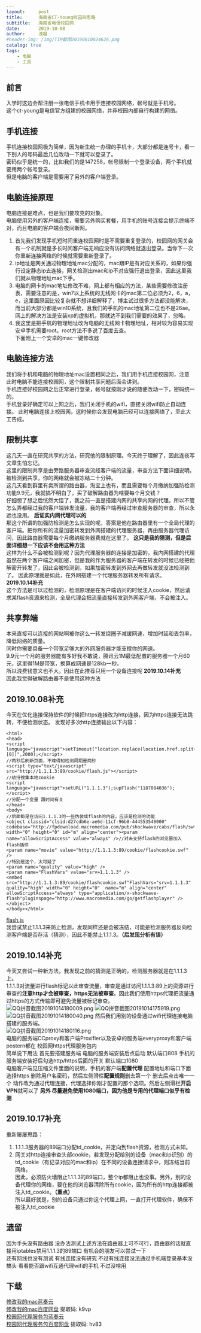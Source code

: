 ```yaml
---
layout:     post
title:      海南省CT-Young校园网思路
subtitle:   海南省电信校园网
date:       2019-10-08
author:     浅唱
#header-img: /img/TIM截图20190810024626.png
catalog: true
tags:
    - 电脑
    - 工具
---
```


## 前言
入学时这边会帮注册一张电信手机卡用于连接校园网络，帐号就是手机号。    
这个ct-young是电信官方组建的校园网络，并非校园内部自行构建的网络。      

## 手机连接
手机连接校园网极为简单，因为新生统一办理的手机卡，大部分都是连号卡，看一下别人的号码最后几位改动一下就可以登录了。    
密码似乎是统一的，比如我们的是147258，帐号限制一个登录设备，两个手机就要用两个帐号登录。    
但是电脑的客户端是需要用了另外的客户端登录。    

## 电脑连接原理
电脑连接是难点，也是我们要攻克的对象。    
电脑使用另外的客户端连接，需要另外购买套餐，用手机的账号连接会提示终端不对，而且电脑的客户端会夜间断网。    
1.  首先我们发现手机短时间重连校园网时是不需要重复登录的，校园网的网关会有一个机制就是多长时间客户端无响应没有访问网络就退出登录。当你下一次你重新连接网络的时候就需要重新登录了。    
2.  ip地址是网关通过物理地址mac分配的，mac跟IP是有对应关系的，如果你强行设定静态ip去连接，网关检测出mac和ip不对应强行退出登录，因此这里我们就从物理地址mac下手。    
3.  电脑的网卡的mac地址修改不难，网上都有相应的方法，某些需要修改注册表，需要注意的是，win7以上系统的无线网卡的mac第二位必须为2，6，a，e，这里面原因比较复杂就不想详细解释了，博主试过很多方法都没能解决，而当前大部分都是win10系统，且我们的手机的mac地址第二位也不是26ae。网上的解决方法是安装xp的虚拟机，那就达不到我们需要的效果了，忽略。
4. 我这里是把手机的物理地址改为电脑的无线网卡物理地址，相对较为容易实现安卓手机需要root。root方法不多说了百度去查。    
下面附上一个安卓的mac一键修改器    

## 电脑连接方法     
我们将手机和电脑的物理地址mac设置相同之后，我们用手机连接校园网，注意此时电脑不能连接校园网，这个限制共享问题后面会讲到。    
手机连接好校园网之后正常进行登录，帐号就按刚才说的随便改动一下，密码统一的。    
手机登录好确定可以上网之后，我们关闭手机的wifi，直接关闭wifi防止自动连接。
此时电脑连接上校园网，这时候你会发现电脑已经可以连接网络了，至此大工告成。

## 限制共享
这几天一直在研究共享的方法，研究他的限制原理。今天终于理解了，因此连夜写文章生怕忘记。    
这里的限制共享是由旁路服务器审查流经客户端的流量，审查方法下面详细说明。被检测到共享，你的网络就会被冻结二十分钟。    
这几天看到群里有卖所谓的路由器，淘宝上也有，而且需要每个月缴纳加强防检测功能9.9元，我就搞不明白了，买了破解路由器为啥要每个月交钱？    
仔细想了想之后恍然大悟了，我之前一直是搭建内网的共享内网的代理。所以不管怎么弄都经过我的客户端转发流量，我的客户端再经过审查服务器的审查，所以永远也没用。    **后证实内网代理可以的**        
那这个所谓的加强防检测是怎么实现的呢，答案是他在路由器里有一个全局代理的客户端。把你所有的流量加密转发到外网搭建的代理服务器，再由服务器代理访问，因此路由器需要每个月缴纳服务器费就在这里了。        **这只是我的猜测，但是后面详细想一下应该不会用这种方法**    
这样为什么不会被检测到呢？因为代理服务器的连接是加密的，我内网搭建的代理虽然在两个客户端之间加密，但是我的作为服务器的客户端在转发的时候已经把他解密开转发了，因此会被检测到，如果加密转发到外网去再做转发就没法检测到了。
因此原理就是如此，在外网搭建一个代理服务器转发所有请求。      
**2019.10.14补充**          
这个方法是可以过检测的，检测原理是在客户端访问的时候注入cookie，然后请求某flash资源来检测，全局代理会把流量直接转发到外网客户端，不会被注入。        

## 共享弊端
本来直接可以连接的网站啊被你这么一转发绕圈子减缓网速，增加时延和丢包率，降低网络的质量。    
同时你需要具备一个带宽足够大的外网服务器才能支撑你的网速。    
9.9元一个月的服务器能有多好我不敢说，腾讯云1M最低配置的服务器一个月60元，这里得1M是带宽，换算成网速是128kb一秒。    
所以浪费钱意义也不大。因此在此推荐只用一个设备连接呢
**2019.10.14补充**          
因此我觉得破解路由器不是使用这种方法    

## 2019.10.08补充
今天在优化连接保持软件的时候把https连接改为http连接，因为https连接无法跳转，不便检测状态。
发现好多次http连接输出以下内容：    

	<html>
	<head>
	<script language="javascript">setTimeout("location.replace(location.href.split(\"#\")[0])",2000);</script>
	//两秒后刷新页面，不难得知检测周期是两秒
	<script type="text/javascript" src="http://1.1.1.3:89/cookie/flash.js"></script>
	//劫持搜集本地cookie
	<script language="javascript">setURL("1.1.1.3");supFlash("1187084036");</script>
	//分配一个变量 跟时间有关
	</head>
	<body>
	//后面都是在访问1.1.1.3的一些伪装成flash的内容，应该是检测的功能
	<object classid="clsid:d27cdb6e-ae6d-11cf-96b8-444553540000" codebase="http://fpdownload.macromedia.com/pub/shockwave/cabs/flash/swflash.cab#version=7,0,0,0" width="0" height="0" id="m" align="center"><param name="allowScriptAccess" value="always" />//对未支持flash的浏览器加入flash插件
	<param name="movie" value="http://1.1.1.3:89/cookie/flashcookie.swf" />
	//特别是这个，太可疑了
	<param name="quality" value="high" />
	<param name="FlashVars" value="srv=1.1.1.3" />
	<embed src="http://1.1.1.3:89/cookie/flashcookie.swf"FlashVars="srv=1.1.1.3" quality="high" width="0" height="0"  name="m" align="center" allowScriptAccess="always" type="application/x-shockwave-flash"pluginspage="http://www.macromedia.com/go/getflashplayer" />
	</object>
	</body></html>
	
[flash.js](/img/flash.js)  
我尝试禁止1.1.1.3来防止检测，发现同样还是会被冻结，可能是检测服务器反向检测客户端是否存活（猜测），因此不能禁止1.1.1.3。**（后发现分析有误）** 


## 2019.10.14补充    
今天又尝试一种新方法，我发现之前的猜测是正确的，检测服务器就是在1.1.1.3上。            
1.1.1.3对流量进行flash标记以此审查流量，审查是通过访问1.1.1.3:89上的资源进行审查的**注意http才会被审查，https无法被审查**。因此我们使用https代理把流量通过https的方式传输即可避免流量被标记审查。            
![QQ拼音截图20191014180009.png](https://cdn.jsdelivr.net/gh/qcnhy/img/QQ拼音截图20191014180009.png)
![QQ拼音截图20191014175919.png](https://cdn.jsdelivr.net/gh/qcnhy/img/QQ拼音截图20191014175919.png)
![QQ拼音截图20191014180040.png](https://cdn.jsdelivr.net/gh/qcnhy/img/QQ拼音截图20191014180040.png)
然后我们用别的设备通过wifi代理连接电脑搭建的服务端。    
![QQ拼音截图20191014180116.png](https://cdn.jsdelivr.net/gh/qcnhy/img/QQ拼音截图20191014180116.png)        
电脑的服务端CCproxy和客户端Proxifier以及安卓的服务端everyproxy和客户端postern都在 校园网https代理服务包内        
简单说下用法 首先要搭建服务端 电脑的服务端安装后点启动 默认端口808 手机的服务端安装好后勾选http/https后面的开关 默认端口1080    
电脑客户端见压缩文件里面的说明，手机的客户端**配置代理** 配置地址和端口下面选择https 删除用户名密码，然后左侧滑栏**配置规则**删去第一个 删去后点击唯一一个 动作改为通过代理连接，代理选择你刚才配置的那个选项。然后左侧滑栏**开启VPN**就可以了
**另外 尽量避免使用1080端口，因为他是专用的代理端口似乎有检测**

## 2019.10.17补充       
重新屡屡思路：
1. 1.1.1.3服务器的89端口分配td_cookie，并定向到flash资源，检测方式未知。    
2. 网关对http连接审查头部cookie，若发现分配给别的设备（mac和ip识别）的td_cookie（有记录对应的mac和ip）在不同的设备连接请求中，则冻结当前网络。    
因此，必须防火墙阻止1.1.1.3的89端口，整个ip都阻止也没事。另外，别的设备代理你的网络，要在他的浏览器清除所有cookie，因为所有的http连接都被注入td_cookie。**（重点）**        
所以最好就是，别的设备只通过你这个代理上网，一直打开代理软件，确保不被注入td_cookie    

## 遗留
因为手头没有路由器 没办法测试上述方法在路由器上可不可行，路由器的话就直接用iptables禁用1.1.1.3的89端口 有机会的朋友可以尝试一下     
还有网线也没有测试 有线连接没有研究 不过有线连接没法通过手机端登录基本没搞头 看看能否跟wifi互通代理wifi的手机 不过没啥用       

## 下载 
[修改我的mac蓝奏云](https://www.lanzous.com/i6bbt0h)          
[修改我的mac百度网盘](https://pan.baidu.com/s/1Kh0fUdRHZ9A8f_PJDV24wA) 提取码: k9vp      
[校园网代理服务包蓝奏云](https://www.lanzous.com/i6th77g)             
[校园网代理服务包百度网盘](https://pan.baidu.com/s/1TaFqdjx4nSGwpnjvB7vMSA) 提取码: hv83             
  
      
